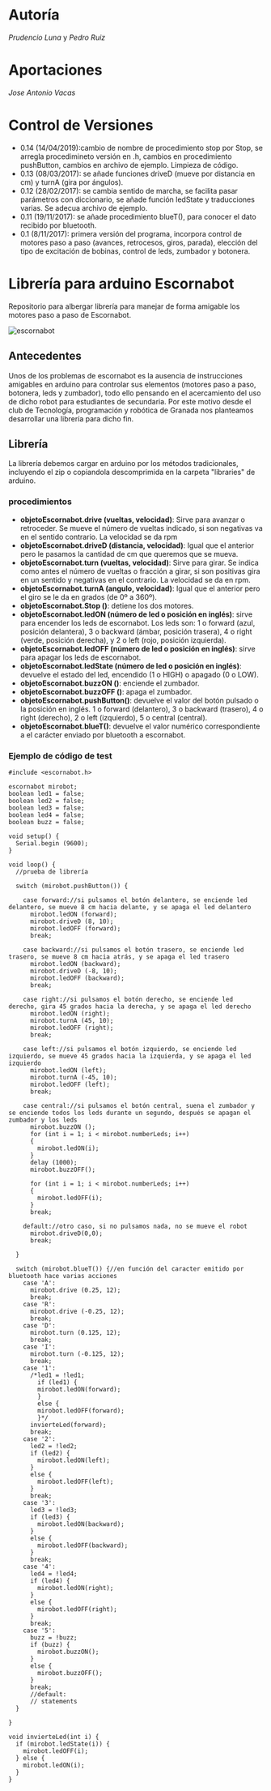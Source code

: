 # Autoría
*Prudencio Luna* y *Pedro Ruiz*

# Aportaciones
*Jose Antonio Vacas*

# Control de Versiones
- 0.14 (14/04/2019):cambio de nombre de procedimiento stop por Stop, se arregla procedimineto versión en .h, cambios en procedimiento pushButton, cambios en archivo de ejemplo. Limpieza de código.
- 0.13 (08/03/2017): se añade funciones driveD (mueve por distancia en cm) y turnA (gira por ángulos).
- 0.12 (28/02/2017): se cambia sentido de marcha, se facilita pasar parámetros con diccionario, se añade función ledState y traducciones varias. Se adecua archivo de ejemplo.   
- 0.11 (19/11/2017): se añade procedimiento blueT(), para conocer el dato recibido por bluetooth.
- 0.1 (8/11/2017): primera versión del programa, incorpora control de motores paso a paso (avances, retrocesos, giros, parada), elección del tipo de excitación de bobinas, control de leds, zumbador y botonera.
# Librería para arduino Escornabot
Repositorio para albergar librería para manejar de forma amigable los motores paso a paso de Escornabot.

![](images/escornabot.jpg "escornabot")
## Antecedentes
Unos de los problemas de escornabot es la ausencia de instrucciones amigables en arduino para controlar sus elementos (motores paso a paso, botonera, leds y zumbador), todo ello pensando en el acercamiento del uso de dicho robot para estudiantes de secundaria. Por este motivo desde el club de Tecnología, programación y robótica de Granada nos planteamos desarrollar una librería para dicho fin.
## Librería
La librería debemos cargar en arduino por los métodos tradicionales, incluyendo el zip o copiandola descomprimida en la carpeta "libraries" de arduino.
### procedimientos
- **objetoEscornabot.drive (vueltas, velocidad)**: Sirve para avanzar o retroceder. Se mueve el número de vueltas indicado, si son negativas va en el sentido contrario. La velocidad se da rpm
- **objetoEscornabot.driveD (distancia, velocidad)**: Igual que el anterior pero le pasamos la cantidad de cm que queremos que se mueva.
- **objetoEscornabot.turn (vueltas, velocidad)**: Sirve para girar. Se indica como antes el número de vueltas o fracción a girar, si son positivas gira en un sentido y negativas en el contrario. La velocidad se da en rpm.
- **objetoEscornabot.turnA (angulo, velocidad)**: Igual que el anterior pero el giro se le da en grados (de 0º a 360º).
- **objetoEscornabot.Stop ()**: detiene los dos motores.
- **objetoEscornabot.ledON (número de led o posición en inglés)**: sirve para encender los leds de escornabot. Los leds son: 1 o forward (azul, posición delantera), 3 o backward (ámbar, posición trasera), 4 o right (verde, posición derecha), y 2 o left (rojo, posición izquierda).
- **objetoEscornabot.ledOFF (número de led o posición en inglés)**: sirve para apagar los leds de escornabot.
- **objetoEscornabot.ledState (número de led o posición en inglés)**: devuelve el estado del led, encendido (1 o HIGH) o apagado (0 o LOW).
- **objetoEscornabot.buzzON ()**: enciende el zumbador.
- **objetoEscornabot.buzzOFF ()**: apaga el zumbador.
- **objetoEscornabot.pushButton()**: devuelve el valor del botón pulsado o la posición en inglés. 1 o forward (delantero), 3 o backward (trasero), 4 o right (derecho), 2 o left (izquierdo), 5 o central (central).
- **objetoEscornabot.blueT()**: devuelve el valor numérico correspondiente a el carácter enviado por bluetooth a escornabot.

### Ejemplo de código de test
~~~
#include <escornabot.h>

escornabot mirobot;
boolean led1 = false;
boolean led2 = false;
boolean led3 = false;
boolean led4 = false;
boolean buzz = false;

void setup() {
  Serial.begin (9600);
}

void loop() {
  //prueba de librería

  switch (mirobot.pushButton()) {

    case forward://si pulsamos el botón delantero, se enciende led delantero, se mueve 8 cm hacia delante, y se apaga el led delantero
      mirobot.ledON (forward);
      mirobot.driveD (8, 10);
      mirobot.ledOFF (forward);
      break;

    case backward://si pulsamos el botón trasero, se enciende led trasero, se mueve 8 cm hacia atrás, y se apaga el led trasero
      mirobot.ledON (backward);
      mirobot.driveD (-8, 10);
      mirobot.ledOFF (backward);
      break;

    case right://si pulsamos el botón derecho, se enciende led derecho, gira 45 grados hacia la derecha, y se apaga el led derecho
      mirobot.ledON (right);
      mirobot.turnA (45, 10);
      mirobot.ledOFF (right);
      break;

    case left://si pulsamos el botón izquierdo, se enciende led izquierdo, se mueve 45 grados hacia la izquierda, y se apaga el led izquierdo
      mirobot.ledON (left);
      mirobot.turnA (-45, 10);
      mirobot.ledOFF (left);
      break;

    case central://si pulsamos el botón central, suena el zumbador y se enciende todos los leds durante un segundo, después se apagan el zumbador y los leds
      mirobot.buzzON ();
      for (int i = 1; i < mirobot.numberLeds; i++)
      {
        mirobot.ledON(i);
      }
      delay (1000);
      mirobot.buzzOFF();

      for (int i = 1; i < mirobot.numberLeds; i++)
      {
        mirobot.ledOFF(i);
      }
      break;

    default://otro caso, si no pulsamos nada, no se mueve el robot
      mirobot.driveD(0,0);
      break;

  }

  switch (mirobot.blueT()) {//en función del caracter emitido por bluetooth hace varias acciones
    case 'A':
      mirobot.drive (0.25, 12);
      break;
    case 'R':
      mirobot.drive (-0.25, 12);
      break;
    case 'D':
      mirobot.turn (0.125, 12);
      break;
    case 'I':
      mirobot.turn (-0.125, 12);
      break;
    case '1':
      /*led1 = !led1;
        if (led1) {
        mirobot.ledON(forward);
        }
        else {
        mirobot.ledOFF(forward);
        }*/
      invierteLed(forward);
      break;
    case '2':
      led2 = !led2;
      if (led2) {
        mirobot.ledON(left);
      }
      else {
        mirobot.ledOFF(left);
      }
      break;
    case '3':
      led3 = !led3;
      if (led3) {
        mirobot.ledON(backward);
      }
      else {
        mirobot.ledOFF(backward);
      }
      break;
    case '4':
      led4 = !led4;
      if (led4) {
        mirobot.ledON(right);
      }
      else {
        mirobot.ledOFF(right);
      }
      break;
    case '5':
      buzz = !buzz;
      if (buzz) {
        mirobot.buzzON();
      }
      else {
        mirobot.buzzOFF();
      }
      break;
      //default:
      // statements
  }

}

void invierteLed(int i) {
  if (mirobot.ledState(i)) {
    mirobot.ledOFF(i);
  } else {
    mirobot.ledON(i);
  }
}
~~~
